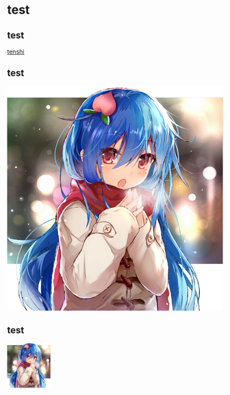 # test

## test

[tenshi](image/tenshi.jpg)

## test

![tenshi](image/tenshi.jpg)

## test

<img src="image/tenshi.jpg" title="tenshi" alt="tenshi" style="max-width:20%;margin:auto;" />
